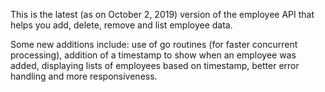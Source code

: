 This is the latest (as on October 2, 2019) version of the employee API that helps you add, delete, remove and list employee data.

Some new additions include: use of go routines (for faster concurrent processing), addition of a timestamp to show when an employee was added, displaying lists of employees based on timestamp, better error handling and more responsiveness.
